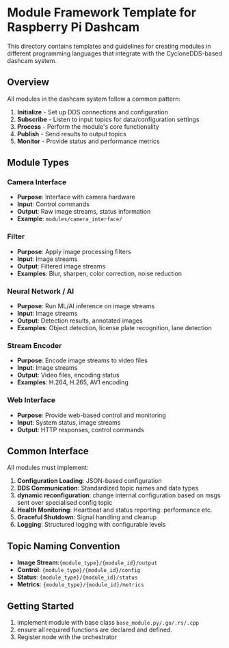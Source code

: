 # Module Framework Template for Raspberry Pi Dashcam

This directory contains templates and guidelines for creating modules in different programming languages that integrate with the CycloneDDS-based dashcam system.

## Overview

All modules in the dashcam system follow a common pattern:
1. **Initialize** - Set up DDS connections and configuration
2. **Subscribe** - Listen to input topics for data/configuration settings
3. **Process** - Perform the module's core functionality
4. **Publish** - Send results to output topics
5. **Monitor** - Provide status and performance metrics

## Module Types

### Camera Interface
- **Purpose**: Interface with camera hardware
- **Input**: Control commands
- **Output**: Raw image streams, status information
- **Example**: `modules/camera_interface/`

### Filter
- **Purpose**: Apply image processing filters
- **Input**: Image streams
- **Output**: Filtered image streams
- **Examples**: Blur, sharpen, color correction, noise reduction

### Neural Network / AI
- **Purpose**: Run ML/AI inference on image streams
- **Input**: Image streams
- **Output**: Detection results, annotated images
- **Examples**: Object detection, license plate recognition, lane detection

### Stream Encoder
- **Purpose**: Encode image streams to video files
- **Input**: Image streams
- **Output**: Video files, encoding status
- **Examples**: H.264, H.265, AV1 encoding

### Web Interface
- **Purpose**: Provide web-based control and monitoring
- **Input**: System status, image streams
- **Output**: HTTP responses, control commands


## Common Interface

All modules must implement:

1. **Configuration Loading**: JSON-based configuration
2. **DDS Communication**: Standardized topic names and data types
3. **dynamic reconfiguration**: change internal configuration based on msgs sent over specialised config topic
3. **Health Monitoring**: Heartbeat and status reporting: performance etc.
4. **Graceful Shutdown**: Signal handling and cleanup
5. **Logging**: Structured logging with configurable levels

## Topic Naming Convention

- **Image Stream**:`{module_type}/{module_id}/output`
- **Control**: `{module_type}/{module_id}/config`
- **Status**: `{module_type}/{module_id}/status`
- **Metrics**: `{module_type}/{module_id}/metrics`

## Getting Started


1. implement module with base class `base_module.py/.go/.rs/.cpp`
2. ensure all required functions are declared and defined.
5. Register node with the orchestrator
